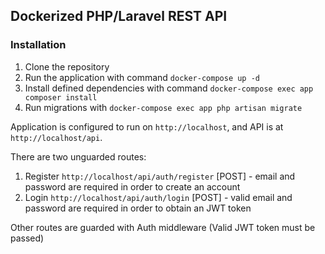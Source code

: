 ## Dockerized PHP/Laravel REST API

### Installation

1. Clone the repository
2. Run the application with command `docker-compose up -d`
3. Install defined dependencies with command `docker-compose exec app composer install`
4. Run migrations with `docker-compose exec app php artisan migrate`

Application is configured to run on `http://localhost`, and API is at `http://localhost/api`.

There are two unguarded routes:
1. Register `http://localhost/api/auth/register` [POST] - email and password are required in order to create an account
2. Login `http://localhost/api/auth/login` [POST] - valid email and password are required in order to obtain an JWT token

Other routes are guarded with Auth middleware (Valid JWT token must be passed)
